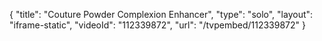 {
    "title": "Couture Powder Complexion Enhancer",
    "type": "solo",
    "layout": "iframe-static",
    "videoId": "112339872",
    "url": "\/tvpembed\/112339872"
}